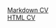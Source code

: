[Markdown CV](https://vanzim.github.io/rsschool-cv/cv)  
[HTML CV](https://vanzim.github.io/rsschool-cv)